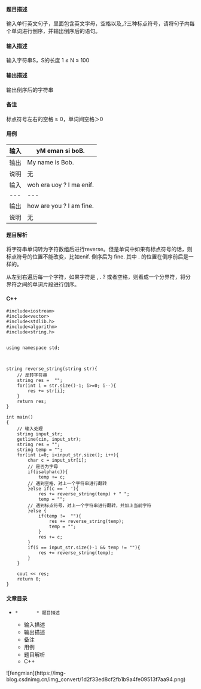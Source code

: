 #### 题目描述

输入单行英文句子，里面包含英文字母，空格以及,.?三种标点符号，请将句子内每个单词进行倒序，并输出倒序后的语句。

#### 输入描述

输入字符串S，S的长度 1 ≤ N ≤ 100

#### 输出描述

输出倒序后的字符串

#### 备注

标点符号左右的空格 ≥ 0，单词间空格＞0

#### 用例

输入| yM eman si boB.  
---|---  
输出| My name is Bob.  
说明| 无  
输入| woh era uoy ? I ma enif.  
---|---  
输出| how are you ? I am fine.  
说明| 无  
  
#### 题目解析

将字符串单词转为字符数组后进行reverse。但是单词中如果有标点符号的话，则标点符号的位置不能改变，比如enif. 倒序后为 fine. 其中 .
的位置在倒序前后是一样的。

从左到右遍历每一个字符，如果字符是 , . ? 或者空格，则看成一个分界符，将分界符之间的单词片段进行倒序。

#### C++

    
    
    #include<iostream>
    #include<vector>
    #include<stdlib.h>
    #include<algorithm>
    #include<string.h>
    
    
    using namespace std;
    
    
    
    string reverse_string(string str){
        // 反转字符串
        string res =  "";
        for(int i = str.size()-1; i>=0; i--){
            res += str[i];
        }
        return res;
    }
    
    int main()
    {
        // 输入处理
        string input_str;
        getline(cin, input_str);
        string res = "";
        string temp = "";
        for(int i=0; i<input_str.size(); i++){
            char c = input_str[i];
            // 是否为字母
            if(isalpha(c)){      
                temp += c;
            // 遇到空格，对上一个字符串进行翻转
            }else if(c == ' '){
                res += reverse_string(temp) + " ";     
                temp = "";  
            // 遇到标点符号，对上一个字符串进行翻转，并加上当前字符
            }else {
                if(temp !=  ""){
                    res += reverse_string(temp);   
                    temp = "";      
                }
                res += c;       
            }
            if(i == input_str.size()-1 && temp != ""){
                res += reverse_string(temp);  
            }
        }
    
        cout << res;
        return 0;
    }
    

#### 文章目录

  *     *       * 题目描述
      * 输入描述
      * 输出描述
      * 备注
      * 用例
      * 题目解析
      * C++

![fengmian](https://img-
blog.csdnimg.cn/img_convert/1d2f33ed8cf2fb1b9a4fe09513f7aa94.png)

